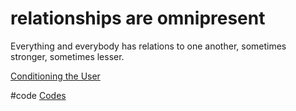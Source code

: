 # relationships are omnipresent
Everything and everybody has relations to one another, sometimes stronger, sometimes lesser.

[Conditioning the User](output/themes/Conditioning%20the%20User.md)

#code [Codes](output/codes/Codes.md) 